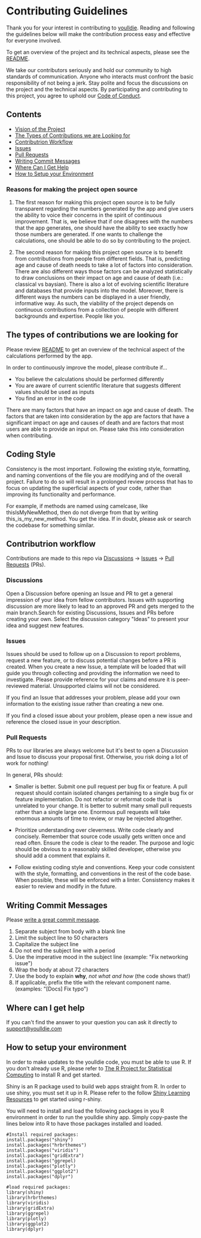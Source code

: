 # Contributing Guidelines

Thank you for your interest in contributing to [youlldie](https://youlldie.com). Reading and following the guidelines below will make the contribution process easy and effective for everyone involved.

To get an overview of the project and its technical aspects, please see the [README](README.md).

We take our contributors seriously and hold our community to high standards of communication. Anyone who interacts must confront the basic responsibility of not being a jerk. Stay polite and focus the discussions on the project and the technical aspects. By participating and contributing to this project, you agree to uphold our [Code of Conduct](CODE_OF_CONDUCT.md).

## Contents

- [Vision of the Project](#vision-for-the-project)
- [The Types of Contributions we are Looking for](#the-types-of-contributions-we-are-looking-for)
- [Contributrion Workflow](#contributrion-workflow)
- [Issues](#issues)
- [Pull Requests](#pull-requests)
- [Writing Commit Messages](#writing-commit-messages)
- [Where Can I Get Help](#where-can-i-get-help)
- [How to Setup your Environment](#how-to-setup-your-environment)

### Reasons for making the project open source

1. The first reason for making this project open source is to be fully transparent regarding the numbers generated by the app and give users the ability to voice their concerns in the spirit of continuous improvement. That is, we believe that if one disagrees with the numbers that the app generates, one should have the ability to see exactly how those numbers are generated. If one wants to challenge the calculations, one should be able to do so by contributing to the project.  

2. The second reason for making this project open source is to benefit from contributions from people from different fields. That is, predicting age and cause of death needs to take a lot of factors into consideration. There are also different ways those factors can be analyzed statistically to draw conclusions on their impact on age and cause of death (i.e.: classical vs baysian). There is also a lot of evolving scientific literature and databases that provide inputs into the model. Moreover, there is different ways the numbers can be displayed in a user friendly, informative way. As such, the viability of the project depends on continuous contributions from a collection of people with different backgrounds and expertise. People like you. 

## The types of contributions we are looking for

Please review [README](README.md) to get an overview of the technical aspect of the calculations performed by the app. 

In order to continuously improve the model, please contribute if...
* You believe the calculations should be performed differently
* You are aware of current scientific literature that suggests different values should be used as inputs
* You find an error in the code

There are many factors that have an impact on age and cause of death. The factors that are taken into consideration by the app are factors that have a significant impact on age and causes of death and are factors that most users are able to provide an input on. Please take this into consideration when contributing.

## Coding Style

Consistency is the most important. Following the existing style, formatting, and naming conventions of the file you are modifying and of the overall project. Failure to do so will result in a prolonged review process that has to focus on updating the superficial aspects of your code, rather than improving its functionality and performance.

For example, if methods are named using camelcase, like thisIsMyNewMethod, then do not diverge from that by writing this_is_my_new_method. You get the idea. If in doubt, please ask or search the codebase for something similar.

## Contributrion workflow

Contributions are made to this repo via [Discussions](https://docs.github.com/en/discussions) -> [Issues](https://docs.github.com/en/pull-requests) -> [Pull Requests](https://docs.github.com/en/pull-requests/collaborating-with-pull-requests/proposing-changes-to-your-work-with-pull-requests/about-pull-requests) (PRs).


### Discussions

Open a Discussion before opening an Issue and PR to get a general impression of your idea from fellow contributors. Issues with supporting discussion are more likely to lead to an approved PR and gets merged to the main branch.Search for existing Discussions, Issues and PRs before creating your own.
Select the discussion category "Ideas" to present your idea and suggest new features.


### Issues

Issues should be used to follow up on a Discussion to report problems, request a new feature, or to discuss potential changes before a PR is created. When you create a new Issue, a template will be loaded that will guide you through collecting and providing the information we need to investigate. Please provide reference for your claims and ensure it is peer-reviewed material. Unsupported claims will not be considered.

If you find an Issue that addresses your problem, please add your own information to the existing issue rather than creating a new one.

If you find a closed issue about your problem, please open a new issue and reference the closed issue in your description.

### Pull Requests

PRs to our libraries are always welcome but it's best to open a Discussion and Issue to discuss your proposal first. Otherwise, you risk doing a lot of work for nothing!  

In general, PRs should:

* Smaller is better. Submit one pull request per bug fix or feature. A pull request should contain isolated changes pertaining to a single bug fix or feature implementation. Do not refactor or reformat code that is unrelated to your change. It is better to submit many small pull requests rather than a single large one. Enormous pull requests will take enormous amounts of time to review, or may be rejected altogether.

* Prioritize understanding over cleverness. Write code clearly and concisely. Remember that source code usually gets written once and read often. Ensure the code is clear to the reader. The purpose and logic should be obvious to a reasonably skilled developer, otherwise you should add a comment that explains it.

* Follow existing coding style and conventions. Keep your code consistent with the style, formatting, and conventions in the rest of the code base. When possible, these will be enforced with a linter. Consistency makes it easier to review and modify in the future.

## Writing Commit Messages

Please [write a great commit message](https://chris.beams.io/posts/git-commit/).

1. Separate subject from body with a blank line
2. Limit the subject line to 50 characters
3. Capitalize the subject line
4. Do not end the subject line with a period
5. Use the imperative mood in the subject line (example: "Fix networking issue")
6. Wrap the body at about 72 characters
7. Use the body to explain **why**, *not what and how* (the code shows that!)
8. If applicable, prefix the title with the relevant component name. (examples: "[Docs] Fix typo")

## Where can I get help

If you can't find the answer to your question you can ask it directly to support@youlldie.com

## How to setup your environment

In order to make updates to the youlldie code, you must be able to use R. If you don't already use R, please refer to [The R Project for Statistical Computing](https://www.r-project.org) to install R and get started. 

Shiny is an R package used to build web apps straight from R. In order to use shiny, you must set it up in R. Please refer to the follow [Shiny Learning Resources](https://shiny.rstudio.com/tutorial/#get-started) to get started using r-shiny.
 
You will need to install and load the following packages in you R environment in order to run the youlldie shiny app. Simply copy-paste the lines below into R to have those packages installed and loaded.

```
#Install required packages:
install.packages("shiny")
install.packages("hrbrthemes")
install.packages("viridis")
install.packages("gridExtra")
install.packages("ggrepel)
install.packages("plotly")
install.packages("ggplot2")
install.packages("dplyr")
 
#load required packages:
library(shiny)
library(hrbrthemes)
library(viridis)
library(gridExtra)
library(ggrepel)
library(plotly)
library(ggplot2)
library(dplyr)
```

